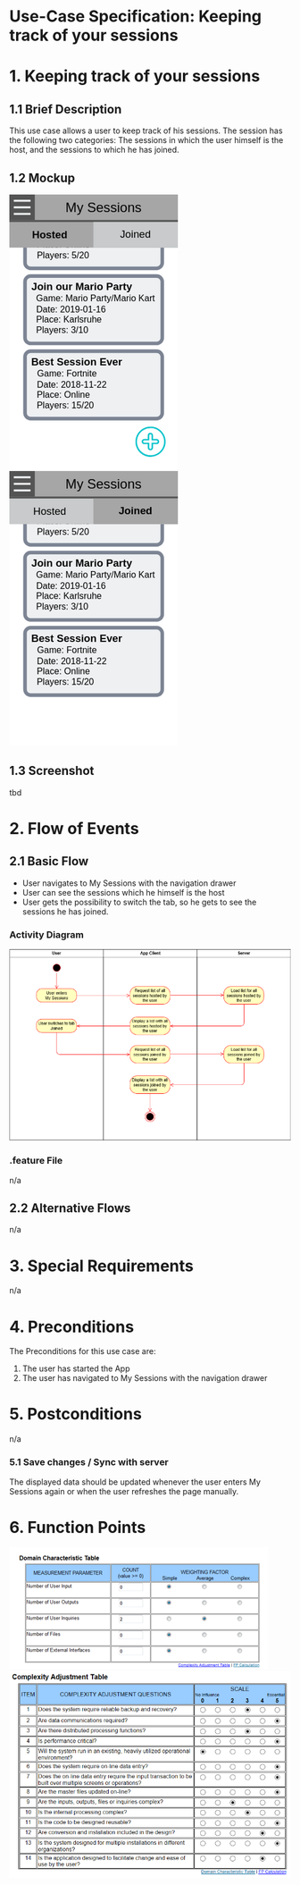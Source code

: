 # Use-Case Specification: Keeping track of your sessions

# 1. Keeping track of your sessions

## 1.1 Brief Description
This use case allows a user to keep track of his sessions. The session has the following two categories: The sessions in which the user himself is the host, and the sessions to which he has joined.

## 1.2 Mockup
![Mockup keeping track hosted](../mockups/Keeping_Track_Hosted.png)
![Mockup keeping track joined](../mockups/Keeping_Track_Joined.png)

## 1.3 Screenshot
tbd

# 2. Flow of Events

## 2.1 Basic Flow
- User navigates to My Sessions with the navigation drawer
- User can see the sessions which he himself is the host
- User gets the possibility to switch the tab, so he gets to see the sessions he has joined.

### Activity Diagram
![Activity Diagram](../activity_diagrams/UCD7_Keeping_track.png)

### .feature File
n/a

## 2.2 Alternative Flows
n/a

# 3. Special Requirements
n/a

# 4. Preconditions
The Preconditions for this use case are:
1. The user has started the App
2. The user has navigated to My Sessions with the navigation drawer

# 5. Postconditions
n/a

### 5.1 Save changes / Sync with server
The displayed data should be updated whenever the user enters My Sessions again or when the user refreshes the page manually.

# 6. Function Points
![Function Points UC7_Keeping_Track](../function_points/UC7_Manage.png)
![Function Points Blue_Print](../function_points/Blue_print.png)